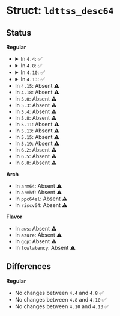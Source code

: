 # Struct: <code>ldttss_desc64</code>

## Status
<b>Regular</b>
<ul>
<li>
<details>
<summary>In <code>4.4</code>: ✅</summary>

```c
struct ldttss_desc64 {
    u16 limit0;
    u16 base0;
    unsigned int base1;
    unsigned int type;
    unsigned int dpl;
    unsigned int p;
    unsigned int limit1;
    unsigned int zero0;
    unsigned int g;
    unsigned int base2;
    u32 base3;
    u32 zero1;
};
```
</details>
</li>
<li>
<details>
<summary>In <code>4.8</code>: ✅</summary>

```c
struct ldttss_desc64 {
    u16 limit0;
    u16 base0;
    unsigned int base1;
    unsigned int type;
    unsigned int dpl;
    unsigned int p;
    unsigned int limit1;
    unsigned int zero0;
    unsigned int g;
    unsigned int base2;
    u32 base3;
    u32 zero1;
};
```
</details>
</li>
<li>
<details>
<summary>In <code>4.10</code>: ✅</summary>

```c
struct ldttss_desc64 {
    u16 limit0;
    u16 base0;
    unsigned int base1;
    unsigned int type;
    unsigned int dpl;
    unsigned int p;
    unsigned int limit1;
    unsigned int zero0;
    unsigned int g;
    unsigned int base2;
    u32 base3;
    u32 zero1;
};
```
</details>
</li>
<li>
<details>
<summary>In <code>4.13</code>: ✅</summary>

```c
struct ldttss_desc64 {
    u16 limit0;
    u16 base0;
    unsigned int base1;
    unsigned int type;
    unsigned int dpl;
    unsigned int p;
    unsigned int limit1;
    unsigned int zero0;
    unsigned int g;
    unsigned int base2;
    u32 base3;
    u32 zero1;
};
```
</details>
</li>
<li>
In <code>4.15</code>: Absent ⚠️
</li>
<li>
In <code>4.18</code>: Absent ⚠️
</li>
<li>
In <code>5.0</code>: Absent ⚠️
</li>
<li>
In <code>5.3</code>: Absent ⚠️
</li>
<li>
In <code>5.4</code>: Absent ⚠️
</li>
<li>
In <code>5.8</code>: Absent ⚠️
</li>
<li>
In <code>5.11</code>: Absent ⚠️
</li>
<li>
In <code>5.13</code>: Absent ⚠️
</li>
<li>
In <code>5.15</code>: Absent ⚠️
</li>
<li>
In <code>5.19</code>: Absent ⚠️
</li>
<li>
In <code>6.2</code>: Absent ⚠️
</li>
<li>
In <code>6.5</code>: Absent ⚠️
</li>
<li>
In <code>6.8</code>: Absent ⚠️
</li>
</ul>
<b>Arch</b>
<ul>
<li>
In <code>arm64</code>: Absent ⚠️
</li>
<li>
In <code>armhf</code>: Absent ⚠️
</li>
<li>
In <code>ppc64el</code>: Absent ⚠️
</li>
<li>
In <code>riscv64</code>: Absent ⚠️
</li>
</ul>
<b>Flavor</b>
<ul>
<li>
In <code>aws</code>: Absent ⚠️
</li>
<li>
In <code>azure</code>: Absent ⚠️
</li>
<li>
In <code>gcp</code>: Absent ⚠️
</li>
<li>
In <code>lowlatency</code>: Absent ⚠️
</li>
</ul>

## Differences
<b>Regular</b>
<ul>
<li>
No changes between <code>4.4</code> and <code>4.8</code> ✅
</li>
<li>
No changes between <code>4.8</code> and <code>4.10</code> ✅
</li>
<li>
No changes between <code>4.10</code> and <code>4.13</code> ✅
</li>
</ul>
